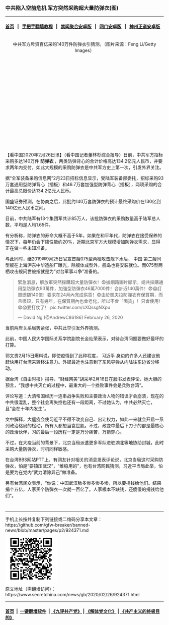 ### 中共陷入空前危机 军方突然采购超大量防弹衣(图)
------------------------

#### [首页](https://github.com/gfw-breaker/banned-news/blob/master/README.md) &nbsp;&nbsp;|&nbsp;&nbsp; [手把手翻墙教程](https://github.com/gfw-breaker/guides/wiki) &nbsp;&nbsp;|&nbsp;&nbsp; [禁闻聚合安卓版](https://github.com/gfw-breaker/bn-android) &nbsp;&nbsp;|&nbsp;&nbsp; [网门安卓版](https://github.com/oGate2/oGate) &nbsp;&nbsp;|&nbsp;&nbsp; [神州正道安卓版](https://github.com/SzzdOgate/update) 



<div class="article_right" style="fone-color:#000">
 <p style="text-align: center;">
  <img alt="" src="//img3.secretchina.com/pic/2019/12-29/p2592852a540778499-ss.jpg"/>
  <br>
   中共军方斥资百亿采购140万件防弹衣引猜测。（图片来源：Feng Li/Getty Images）
   <span id="hideid" name="hideid" style="color:red;display:none;">
    <span href="https://www.secretchina.com">
    </span>
   </span>
  </br>
 </p>
 <div id="txt-mid1-t21-2017">
  <ins class="adsbygoogle" data-ad-client="ca-pub-1276641434651360" data-ad-slot="2451032099" style="display:inline-block;width:336px;height:280px">
  </ins>
  <div id="SC-22xxx">
  </div>
 </div>
 <p>
  【看中国2020年2月26日讯】（看中国记者董林杉综合报导）日前，中共军方招标采购多达140万件
  <strong>
   <span href="https://www.secretchina.com/news/gb/tag/防弹衣" target="_blank">
    防弹衣
   </span>
  </strong>
  ，两类防弹背心的合计价格高达134.2亿元人民币，并要求两年内交付，如此大规模的采购防弹衣是中共军方史上第一次，引发外界关注。
  <span id="hideid" name="hideid" style="color:red;display:none;">
   <span href="https://www.secretchina.com">
   </span>
  </span>
 </p>
 <p>
  据“全军装备采购信息网”2月23日招标信息显示，受陆军装备部委托，招标采购93万套通用型防弹背心（插板）和46.7万套加强型防弹背心（插板），两项采购的合计最高总限价达134.2亿元人民币。
 </p>
 <p>
  国盛证券预测，在协商之后，此批约140万套防弹衣的预计最终采购价在130亿到140亿元人民币之间。
 </p>
 <p>
  目前，中共陆军有13个集团军共计85万人，该批防弹衣的采购数量高于陆军总人数，平均是人均1.65件。
 </p>
 <p>
  有分析称，防弹衣的寿命大概不高于5年，如果在和平年代，防弹衣在接受保养的情况下，每年仍会下降性能约20%，近期北京军方大规模增加防弹衣需求，显得正在做一些未知准备。
 </p>
 <p>
  与此同时，继2019年9月25日官宣首艘075型两栖攻击舰下水后，
  <span href="https://www.secretchina.com" target="_blank">
   中国
  </span>
  第二艘同型舰在上海沪东中华造船厂曝光，除舰体成型外，舰岛也将安装就位。而075型两栖攻击舰问世被指就是为“对台军事斗争”准备的。
 </p>
 <p style="text-align:center">
 </p>
 <blockquote class="twitter-tweet">
  <p dir="ltr" lang="zh">
   緊急消息，解放軍突然採購超大量防彈衣！😨據網路圖片顯示，總共採購通用型防彈衣93萬件，加強型防彈衣46萬7000件！合計近140萬件！😨😱訂單總額140億！要求在24月內完成供貨！😨由於凱夫拉防彈衣有保質期，而且很短，只有幾年，在保質期內也會老化，所以不會「囤貨」！只會使用！😨😱要打仗了！
   <span href="https://t.co/cXQssgNXpu">
    pic.twitter.com/cXQssgNXpu
   </span>
  </p>
  — David Ng (@AndrewC86186)
  <span href="https://twitter.com/AndrewC86186/status/1232479785068032000?ref_src=twsrc%5Etfw">
   February 26, 2020
  </span>
 </blockquote>
 <p>
 </p>
 <p>
  当前两岸关系局势紧张，中共此举引发外界猜测。
 </p>
 <p>
  此前，中国人民大学国际关系学院副院长金灿荣表示，对待台湾问题要做好最坏的打算。
 </p>
 <p>
  郭文贵2月15日爆料说，即使疫情到了此种程度，
  <span href="https://www.secretchina.com/news/gb/tag/习近平" target="_blank">
   习近平
  </span>
  身边的许多人还建议他赶快用打台湾来转移注意力。外媒最近也注意到了东风导弹从内陆往东边省分移动。
 </p>
 <p>
  据台湾《自由时报》报导，“财经网美”胡采苹2月16日在脸书发表评论，她大胆的预言，“我想中共灭亡的过程中，最重大的一个挫败事件会是兵败台湾”。
 </p>
 <p>
  评论写道：大清帝国经历一连串战争失败和主要政治人物的错误才会崩溃，现在的中共很混乱，整个社会离失控也还有一段距离，不过她认为，中共必然灭亡，且“会在十年内发生”。
 </p>
 <p>
  文中解释，大瘟疫会使习近平不得不改变自己、出让权力，如此一来就会开启一系列政治格局的松动，所有人都想当袁世凯。不过，政变中最后下刀子的都是最核心的政治伙伴，习的最后一段历程一定是万分痛苦，万箭穿心。
 </p>
 <p>
  不过，在大疫当前的背景下，北京当局派遣更多军队进驻湖北等地协助封城，此时采购大量防弹衣，时机同样敏感。
 </p>
 <p>
  在台湾BBS网站PTT上，有网友针对相关的消息发表评论说，北京当局这时采购防弹衣，怕是“要镇压武汉”，“维稳用的”，也有台湾网民猜测，习近平当局此举，怕是要为在党内“武力清除异己”做准备。
 </p>
 <p>
  另有台湾民众表示，“你说：中国武汉肺多惨多惨多惨，所以要捐钱给他们。结果捐个五亿，人家买个防弹衣一次就一百亿了。人家根本不缺钱，还傻傻的捐钱给他们”。
  <center>
   <div>
    <div id="txt-mid2-t22-2017" style="display: block;  max-height: 351px;  overflow: hidden;">
     <div id="SC-21xxx">
     </div>
     <ins class="adsbygoogle" data-ad-client="ca-pub-1276641434651360" data-ad-format="auto" data-ad-slot="4301710469" data-full-width-responsive="true" style="display:block">
     </ins>
    </div>
   </div>
  </center>
  <div style="padding-top:12px;">
  </div>
 </p>
</div>

<hr/>
手机上长按并复制下列链接或二维码分享本文章：<br/>
https://github.com/gfw-breaker/banned-news/blob/master/pages/p2/924371.md <br/>
<a href='https://github.com/gfw-breaker/banned-news/blob/master/pages/p2/924371.md'><img src='https://github.com/gfw-breaker/banned-news/blob/master/pages/p2/924371.md.png'/></a> <br/>
原文地址（需翻墙访问）：https://www.secretchina.com/news/gb/2020/02/26/924371.html


------------------------
#### [首页](https://github.com/gfw-breaker/banned-news/blob/master/README.md) &nbsp;|&nbsp; [一键翻墙软件](https://github.com/gfw-breaker/nogfw/blob/master/README.md) &nbsp;| [《九评共产党》](https://github.com/gfw-breaker/9ping.md/blob/master/README.md#九评之一评共产党是什么) | [《解体党文化》](https://github.com/gfw-breaker/jtdwh.md/blob/master/README.md) | [《共产主义的终极目的》](https://github.com/gfw-breaker/gczydzjmd.md/blob/master/README.md)


<img src='http://gfw-breaker.win/banned-news/pages/p2/924371.md' width='0px' height='0px'/>